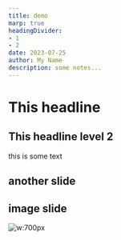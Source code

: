 ```yaml
---
title: demo
marp: true
headingDivider: 
- 1
- 2
date: 2023-07-25
author: My Name
description: some notes...
---
```



# This headline 


## This headline level 2 

this is some text 


## another slide


## image slide 

![w:700px](./screenshot.png)
